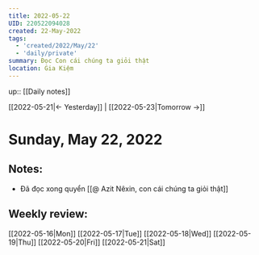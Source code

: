 ```yaml
---
title: 2022-05-22
UID: 220522094028
created: 22-May-2022
tags:
  - 'created/2022/May/22'
  - 'daily/private'
summary: Đọc Con cái chúng ta giỏi thật
location: Gia Kiệm
---
```


up:: [[Daily notes]]

[[2022-05-21|<- Yesterday]] | [[2022-05-23|Tomorrow ->]]
# Sunday, May 22, 2022

## Notes:
- Đã đọc xong quyển [[@ Azit Nêxin, con cái chúng ta giỏi thật]]


## Weekly review:
[[2022-05-16|Mon]]
[[2022-05-17|Tue]]
[[2022-05-18|Wed]]
[[2022-05-19|Thu]]
[[2022-05-20|Fri]]
[[2022-05-21|Sat]]
